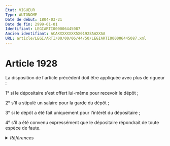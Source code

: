 ```yaml
---
État: VIGUEUR
Type: AUTONOME
Date de début: 1804-03-21
Date de fin: 2999-01-01
Identifiant: LEGIARTI000006445087
Ancien identifiant: ACAXXXXXXXX5X01928AAXXAA
URL: article/LEGI/ARTI/00/00/06/44/50/LEGIARTI000006445087.xml
---
```


<h1>Article 1928</h1>

La disposition de l'article précédent doit être appliquée avec plus de rigueur
:<br />

1° si le dépositaire s'est offert lui-même pour recevoir le dépôt ;<br />

2° s'il a stipulé un salaire pour la garde du dépôt ;<br />

3° si le dépôt a été fait uniquement pour l'intérêt du dépositaire ;<br />

4° s'il a été convenu expressément que le dépositaire répondrait de toute espèce
de faute.


<details>
  <summary><em>Références</em></summary>

  <h2>Articles faisant référence à l'article</h2>
  
  <ul>
    <li>
      <a href="https://legal.tricoteuses.fr//redirection/LEGIARTI000006445080?vers=git&vers=legifrance">Code civil - article 1927 AUTONOME VIGUEUR, en vigueur depuis le 1804-03-21</a> CITATION cible
    </li>
  </ul>
  
  <h2>Références faites par l'article</h2>
  
  <ul>
    <li>
      2999-01-01 CITATION source <a href="https://legal.tricoteuses.fr//redirection/LEGIARTI000006445080?vers=git&vers=legifrance">Code civil - article 1927 AUTONOME VIGUEUR, en vigueur depuis le 1804-03-21</a>
    </li>
    <li>
      CODIFICATION source Loi 1804-03-14
    </li>
    <li>
      CREATION source Loi 1804-03-14 promulguée le 24 mars 1804
    </li>
  </ul>
</details>

